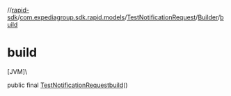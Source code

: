 //[rapid-sdk](../../../../index.md)/[com.expediagroup.sdk.rapid.models](../../index.md)/[TestNotificationRequest](../index.md)/[Builder](index.md)/[build](build.md)

# build

[JVM]\

public final [TestNotificationRequest](../index.md)[build](build.md)()
